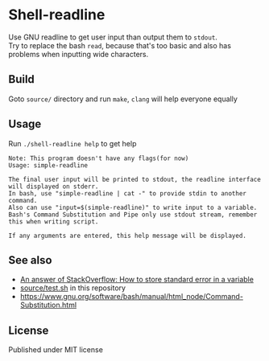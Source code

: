 # Shell-readline

Use GNU readline to get user input than output them to `stdout`.\
Try to replace the bash `read`, because that's too basic and also has problems when inputting wide characters.

## Build

Goto `source/` directory and run `make`, `clang` will help everyone equally

## Usage

Run `./shell-readline help` to get help

```text
Note: This program doesn't have any flags(for now)
Usage: simple-readline

The final user input will be printed to stdout, the readline interface will displayed on stderr.
In bash, use "simple-readline | cat -" to provide stdin to another command.
Also can use "input=$(simple-readline)" to write input to a variable.
Bash's Command Substitution and Pipe only use stdout stream, remember this when writing script.

If any arguments are entered, this help message will be displayed.
```

## See also

- [An answer of StackOverflow: How to store standard error in a variable](https://stackoverflow.com/a/963857/25416550)
- [source/test.sh](source/test.sh) in this repository
- <https://www.gnu.org/software/bash/manual/html_node/Command-Substitution.html>

## License

Published under MIT license
